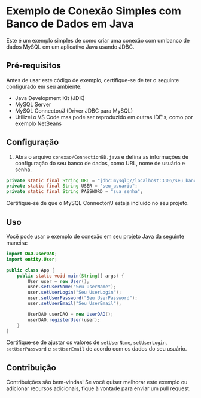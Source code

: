 # Exemplo de Conexão Simples com Banco de Dados em Java

Este é um exemplo simples de como criar uma conexão com um banco de dados MySQL em um aplicativo Java usando JDBC.

## Pré-requisitos

Antes de usar este código de exemplo, certifique-se de ter o seguinte configurado em seu ambiente:

- Java Development Kit (JDK)
- MySQL Server
- MySQL Connector/J (Driver JDBC para MySQL)
- Utilizei o VS Code mas pode ser reproduzido em outras IDE's, como por exemplo NetBeans

## Configuração

1. Abra o arquivo `conexao/ConnectionBD.java` e defina as informações de configuração do seu banco de dados, como URL, nome de usuário e senha.

```java
private static final String URL = "jdbc:mysql://localhost:3306/seu_banco_de_dados";
private static final String USER = "seu_usuario";
private static final String PASSWORD = "sua_senha";
```

Certifique-se de que o MySQL Connector/J esteja incluído no seu projeto.

## Uso

Você pode usar o exemplo de conexão em seu projeto Java da seguinte maneira:

```java
import DAO.UserDAO;
import entity.User;

public class App {
    public static void main(String[] args) {
        User user = new User();
        user.setUserName("Seu UserName");
        user.setUserLogin("Seu UserLogin");
        user.setUserPassword("Seu UserPassword");
        user.setUserEmail("Seu UserEmail");

        UserDAO userDAO = new UserDAO();
        userDAO.registerUser(user);
    }
}
```

Certifique-se de ajustar os valores de `setUserName`, `setUserLogin`, `setUserPassword` e `setUserEmail` de acordo com os dados do seu usuário.

## Contribuição

Contribuições são bem-vindas! Se você quiser melhorar este exemplo ou adicionar recursos adicionais, fique à vontade para enviar um pull request.
